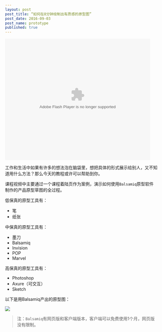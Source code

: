 ```yaml
---
layout: post
post_title: “如何在8分钟绘制出有质感的原型图”
post_date: 2016-09-03
post_name: prototype
published: true
---
```

<embed src="http://static.video.qq.com/TPout.swf?vid=b03294vb88h&auto=0" allowFullScreen="true" quality="high" width="480" height="400" align="middle" allowScriptAccess="always" type="application/x-shockwave-flash"></embed>

工作和生活中如果有许多的想法泡在脑袋里，想把具体的形式展示给别人，又不知道用什么方法？那么今天的教程或许可以帮助到你。

课程视频中主要通过一个课程着陆页作为案例，演示如何使用`Balsamiq`原型软件制作的产品原型草图的全过程。

低保真的原型工具有：
- 笔
- 纸张

中保真的原型工具有：
- 墨刀
- Balsamiq
- Invision
- POP
- Marvel

高保真的原型工具有：
- Photoshop
- Axure（可交互）
- Sketch


以下是用Balsamiq产出的原型图：

![](http://i4.piimg.com/567571/d988cddca6e41410.png)

> 注：`Balsamiq`有网页版和客户端版本，客户端可以免费使用1个月，网页版没有限制。​